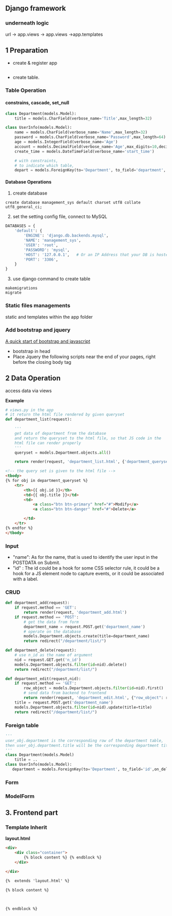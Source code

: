 
## Django framework
### underneath logic
url -> app.views -> app.views ->app.templates

## 1 Preparation

* create & register app
  ```python
  
  ```
* create table.
### Table Operation
#### constrains, cascade, set_null
```python
class Department(models.Model):
    title = models.CharField(verbose_name='Title',max_length=32)

class UserInfo(models.Model):
    name = models.CharField(verbose_name='Name',max_length=32)
    password = models.CharField(verbose_name='Password',max_length=64)
    age = models.IntegerField(verbose_name='Age')
    account = models.DecimalField(verbose_name='Age',max_digits=10,decimal_places=2,default=0)
    create_time = models.DateTimeField(verbose_name='start_time')

    # with constraints,
    # to indicate which table,
    depart = models.ForeignKey(to='Department', to_field='department', to_fields='id')

```
#### Database Operations
1. create database
```mysql
create database management_sys default charset utf8 collate utf8_general_ci;
```
2. set the setting config file, connect to MySQL
```python
DATABASES = {
    'default': {
        'ENGINE': 'django.db.backends.mysql',
        'NAME': 'management_sys',
        'USER': 'root',
        'PASSWORD': 'mysql',
        'HOST': '127.0.0.1',   # Or an IP Address that your DB is hosted on
        'PORT': '3306',
    }
}
```
3. use django command to create table
```
makemigrations
migrate
```

### Static files managements
static and templates
within the app folder

### Add bootstrap and jquery

[A quick start of bootstrap and javascript](https://getbootstrap.com/docs/4.3/getting-started/introduction/#quick-start)

* bootstrap in head
* Place Jquery the following scripts near the end of your pages, right before the closing body tag

## 2 Data Operation

access data via views 

**Example**
```python
# views.py in the app 
# it return the html file rendered by given queryset
def department_list(request):

    '''
    get data of department from the database
    and return the queryset to the html file, so that JS code in the
    html file can render properly
    '''
    queryset = models.Department.objects.all()

    return render(request, 'department_list.html', {'department_queryset': queryset})

```
```html
<!-- the query set is given to the html file -->
<tbody>
{% for obj in department_queryset %}
    <tr>
        <th>{{ obj.id }}</th>
        <td>{{ obj.title }}</td>
        <td>
            <a class="btn btn-primary" href="#">Modify</a>
            <a class="btn btn-danger" href="#">Delete</a>

        </td>
    </tr>
{% endfor %}
</tbody>
```

### Input
* "name": As for the name, that is used to identify the user input in the POSTDATA on Submit.
* "id" : The id could be a hook for some CSS selector rule, it could be a hook for a JS element node to capture events, or it could be associated with a label.

### CRUD
```python
def department_add(request):
    if request.method == 'GET':
        return render(request, 'department_add.html')
    if request.method == 'POST':
        # get the data from form
        department_name = request.POST.get('department_name')
        # operate on the database
        models.Department.objects.create(title=department_name)
        return redirect("/department/list/")

def department_delete(request):
    # use n_id as the name of argument
    nid = request.GET.get('n_id')
    models.Department.objects.filter(id=nid).delete()
    return redirect("/department/list/")

def department_edit(request,nid):
    if request.method == 'GET':
        row_object = models.Department.objects.filter(id=nid).first()
        # send data from backend to frontend
        return render(request, 'department_edit.html', {"row_object": row_object})
    title = request.POST.get('department_name')
    models.Department.objects.filter(id=nid).update(title=title)
    return redirect("/department/list/")
```

### Foreign table
```python
'''
user_obj.department is the corresponding row of the department table, 
then user_obj.department.title will be the corresponding department title
'''
class Department(models.Model)
    title = ..
class UserInfo(models.Model):
   department = models.ForeignKey(to='Department', to_field='id',on_delete=models.CASCADE)


```
### Form
### ModelForm

## 3. Frontend part 
### Template Inherit

**layout.html**

```html
<div>
    <div class="container">
        {% block content %} {% endblock %}
    </div>

</div>
```

```html
{%  extends 'layout.html' %}

{% block content %}

    
    
{% endblock %}
```